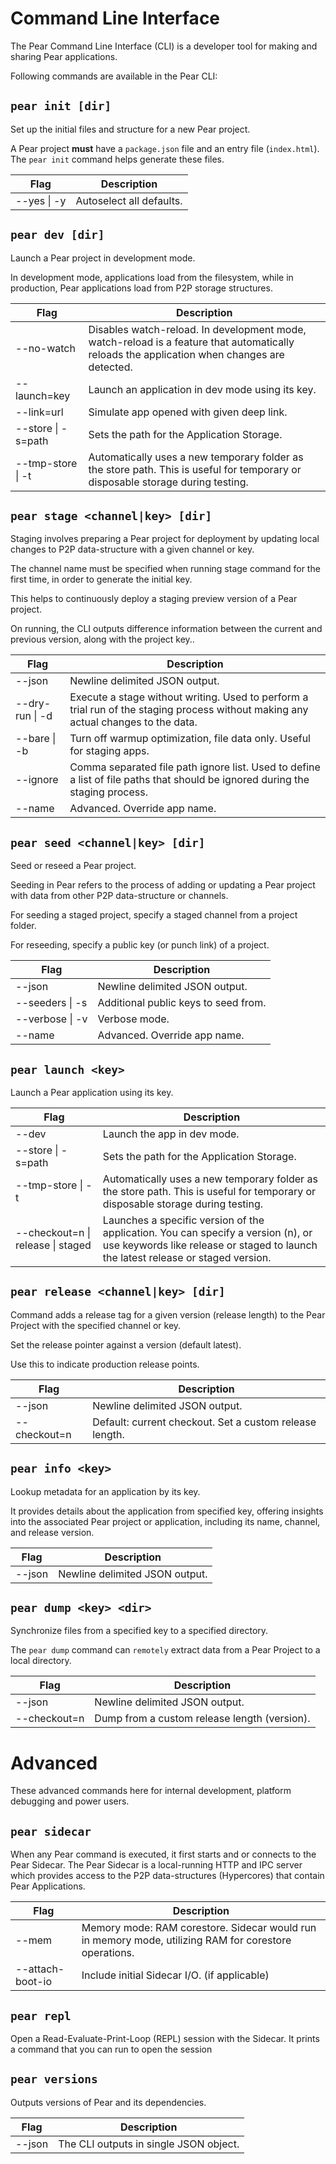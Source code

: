 # Command Line Interface

The Pear Command Line Interface (CLI) is a developer tool for making and sharing Pear applications.

Following commands are available in the Pear CLI:

## `pear init [dir]`

Set up the initial files and structure for a new Pear project.

A Pear project **must** have a `package.json` file and an entry file (`index.html`). The `pear init` command helps generate these files.

| Flag        | Description              |
| ----------- | ------------------------ |
| --yes \| -y | Autoselect all defaults. |

## `pear dev [dir]`

Launch a Pear project in development mode.

In development mode, applications load from the filesystem, while in production, Pear applications load from P2P storage structures.

| Flag               | Description                                                                                                                                 |
| ------------------ | ------------------------------------------------------------------------------------------------------------------------------------------- |
| --no-watch         | Disables watch-reload. In development mode, watch-reload is a feature that automatically reloads the application when changes are detected. |
| --launch=key       | Launch an application in dev mode using its key.                                                                                            |
| --link=url         | Simulate app opened with given deep link.                                                                                                   |
| --store \| -s=path | Sets the path for the Application Storage.                                                                                                  |
| --tmp-store \| -t  | Automatically uses a new temporary folder as the store path. This is useful for temporary or disposable storage during testing.             |

## `pear stage <channel|key> [dir]`

Staging involves preparing a Pear project for deployment by updating local changes to P2P data-structure with a given channel or key.

The channel name must be specified when running stage command for the first time, in order to generate the initial key.

This helps to continuously deploy a staging preview version of a Pear project.

On running, the CLI outputs difference information between the current and previous version, along with the project key..

| Flag            | Description                                                                                                                        |
| --------------- | ---------------------------------------------------------------------------------------------------------------------------------- |
| --json          | Newline delimited JSON output.                                                                                                     |
| --dry-run \| -d | Execute a stage without writing. Used to perform a trial run of the staging process without making any actual changes to the data. |
| --bare \| -b    | Turn off warmup optimization, file data only. Useful for staging apps.                                                             |
| --ignore        | Comma separated file path ignore list. Used to define a list of file paths that should be ignored during the staging process.      |
| --name          | Advanced. Override app name.                                                                                                       |

## `pear seed <channel|key> [dir]`

Seed or reseed a Pear project.

Seeding in Pear refers to the process of adding or updating a Pear project with data from other P2P data-structure or channels.

For seeding a staged project, specify a staged channel from a project folder.

For reseeding, specify a public key (or punch link) of a project.

| Flag            | Description                          |
| --------------- | ------------------------------------ |
| --json          | Newline delimited JSON output.       |
| --seeders \| -s | Additional public keys to seed from. |
| --verbose \| -v | Verbose mode.                        |
| --name          | Advanced. Override app name.         |

## `pear launch <key>`

Launch a Pear application using its key.

| Flag                              | Description                                                                                                                                                           |
| --------------------------------- | --------------------------------------------------------------------------------------------------------------------------------------------------------------------- |
| --dev                             | Launch the app in dev mode.                                                                                                                                           |
| --store \| -s=path                | Sets the path for the Application Storage.                                                                                                                            |
| --tmp-store \| -t                 | Automatically uses a new temporary folder as the store path. This is useful for temporary or disposable storage during testing.                                       |
| --checkout=n \| release \| staged | Launches a specific version of the application. You can specify a version (n), or use keywords like release or staged to launch the latest release or staged version. |

## `pear release <channel|key> [dir]`

Command adds a release tag for a given version (release length) to the Pear Project with the specified channel or key.

Set the release pointer against a version (default latest).

Use this to indicate production release points.

| Flag         | Description                                             |
| ------------ | ------------------------------------------------------- |
| --json       | Newline delimited JSON output.                          |
| --checkout=n | Default: current checkout. Set a custom release length. |

## `pear info <key>`

Lookup metadata for an application by its key.

It provides details about the application from specified key, offering insights into the associated Pear project or application, including its name, channel, and release version.

| Flag   | Description                    |
| ------ | ------------------------------ |
| --json | Newline delimited JSON output. |

## `pear dump <key> <dir>`

Synchronize files from a specified key to a specified directory.

The `pear dump` command can `remotely` extract data from a Pear Project to a local directory.

| Flag         | Description                                  |
| ------------ | -------------------------------------------- |
| --json       | Newline delimited JSON output.               |
| --checkout=n | Dump from a custom release length (version). |

# Advanced

These advanced commands here for internal development, platform debugging and power users.

## `pear sidecar`

When any Pear command is executed, it first starts and or connects to the Pear Sidecar. The Pear Sidecar is a local-running HTTP and IPC server which provides access to the P2P data-structures (Hypercores) that contain Pear Applications.

| Flag             | Description                                                                                           |
| ---------------- | ----------------------------------------------------------------------------------------------------- |
| --mem            | Memory mode: RAM corestore. Sidecar would run in memory mode, utilizing RAM for corestore operations. |
| --attach-boot-io | Include initial Sidecar I/O. (if applicable)                                                          |

## `pear repl`

Open a Read-Evaluate-Print-Loop (REPL) session with the Sidecar. It prints a command that you can run to open the session

## `pear versions`

Outputs versions of Pear and its dependencies.

| Flag   | Description                            |
| ------ | -------------------------------------- |
| --json | The CLI outputs in single JSON object. |
